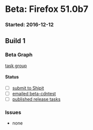 # Beta: Firefox 51.0b7

### Started: 2016-12-12

## Build 1

### Beta Graph
[task group](https://tools.taskcluster.net/push-inspector/#/mp0Fij92SbS8QyOgvrrUqg)


#### Status
- [ ] [submit to Shipit](https://wiki.mozilla.org/Release:Release_Automation_on_Mercurial:Starting_a_Release#Submit_to_Ship_It)
- [ ] [emailed beta-cdntest](../how-tos/relpro.md#1-email-drivers-re-release-live-on-test-channel)
- [ ] [published release tasks](../how-tos/relpro.md#3-publish-release)

### Issues
- none


